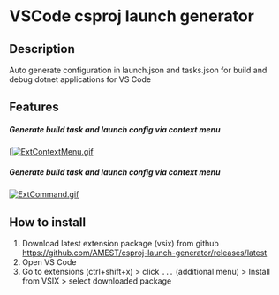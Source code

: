 # VSCode csproj launch generator

## Description

Auto generate configuration in launch.json and tasks.json for build and debug dotnet applications for VS Code

## Features

##### Generate build task and launch config via context menu

[[![ExtContextMenu.gif](https://wiki.nb-47.ml/api/attachment/634117873330f2de9139248e/ExtContextMenu.gif)](https://wiki.nb-47.ml/api/attachment/634117873330f2de9139248e/ExtContextMenu.gif)

##### Generate build task and launch config via context menu

[![ExtCommand.gif](https://wiki.nb-47.ml/api/attachment/634117873330f2de9139248e/ExtCommand.gif)](https://wiki.nb-47.ml/api/attachment/634117873330f2de9139248e/ExtCommand.gif)

## How to install

1. Download latest extension package (vsix) from github https://github.com/AMEST/csproj-launch-generator/releases/latest
2. Open VS Code
3. Go to extensions (ctrl+shift+x) > click `...` (additional menu) > Install from VSIX > select downloaded package

